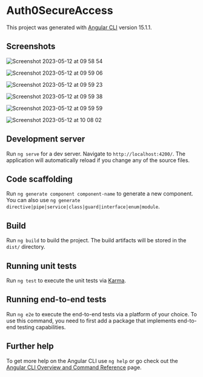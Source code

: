 # Auth0SecureAccess

This project was generated with [Angular CLI](https://github.com/angular/angular-cli) version 15.1.1.

## Screenshots

![Screenshot 2023-05-12 at 09 58 54](https://github.com/paulo-bettencourt/login-jwt-token-and-otp/assets/37920932/217182c4-5a03-4f4e-8981-33cf77d66b8e)

![Screenshot 2023-05-12 at 09 59 06](https://github.com/paulo-bettencourt/login-jwt-token-and-otp/assets/37920932/28f02e55-c25b-4f44-a871-23b5a13d9574)

![Screenshot 2023-05-12 at 09 59 23](https://github.com/paulo-bettencourt/login-jwt-token-and-otp/assets/37920932/ae2cb14e-5952-4af3-9468-872a7cd8cd6f)

![Screenshot 2023-05-12 at 09 59 38](https://github.com/paulo-bettencourt/login-jwt-token-and-otp/assets/37920932/da911d76-790f-4c17-be5e-34f687f2eb7a)

![Screenshot 2023-05-12 at 09 59 59](https://github.com/paulo-bettencourt/login-jwt-token-and-otp/assets/37920932/03f266b9-081e-472a-9ea2-c9fa7a6ac8c1)

![Screenshot 2023-05-12 at 10 08 02](https://github.com/paulo-bettencourt/login-jwt-token-and-otp/assets/37920932/559b3f44-4ba1-4a20-ac38-10b4eb1faf26)

## Development server

Run `ng serve` for a dev server. Navigate to `http://localhost:4200/`. The application will automatically reload if you change any of the source files.

## Code scaffolding

Run `ng generate component component-name` to generate a new component. You can also use `ng generate directive|pipe|service|class|guard|interface|enum|module`.

## Build

Run `ng build` to build the project. The build artifacts will be stored in the `dist/` directory.

## Running unit tests

Run `ng test` to execute the unit tests via [Karma](https://karma-runner.github.io).

## Running end-to-end tests

Run `ng e2e` to execute the end-to-end tests via a platform of your choice. To use this command, you need to first add a package that implements end-to-end testing capabilities.

## Further help

To get more help on the Angular CLI use `ng help` or go check out the [Angular CLI Overview and Command Reference](https://angular.io/cli) page.
